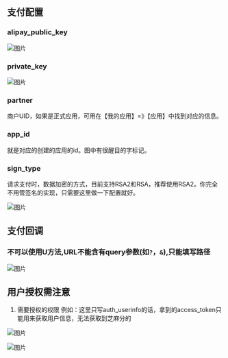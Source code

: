 ## 支付配置

### alipay_public_key
 ![图片](https://dn-coding-net-production-pp.qbox.me/b0ff25dc-0fe0-4669-a8be-f27abc4e8630.png) 

### private_key
 ![图片](https://dn-coding-net-production-pp.qbox.me/711293cb-fa8e-4edb-8c1b-2137b3a1e96b.png) 

### partner
商户UID，如果是正式应用，可用在【我的应用】=》【应用】中找到对应的信息。

### app_id
就是对应的创建的应用的id。图中有很醒目的字标记。

### sign_type 
请求支付时，数据加密的方式，目前支持RSA2和RSA，推荐使用RSA2。你完全不用管签名的实现，只需要这里做一下配置就好。


 ![图片](https://dn-coding-net-production-pp.qbox.me/26b7c1b5-3456-4d3f-913e-4b21bcb73e0a.png)

## 支付回调

### 不可以使用U方法,URL不能含有query参数(如`?`，`&`),只能填写路径

![图片](https://dn-coding-net-production-pp.qbox.me/6d0636c3-30a7-4ea5-8231-9b91a917d29c.png)


## 用户授权需注意
1.  需要授权的权限
例如：这里只写auth_userinfo的话，拿到的access_token只能用来获取用户信息，无法获取到芝麻分的

 ![图片](https://dn-coding-net-production-pp.qbox.me/e6dde51c-0672-48bf-9e24-6166b34954d8.png) 

 ![图片](https://dn-coding-net-production-pp.qbox.me/036e0d6f-0624-4b48-aa6c-31e093af7778.png)
